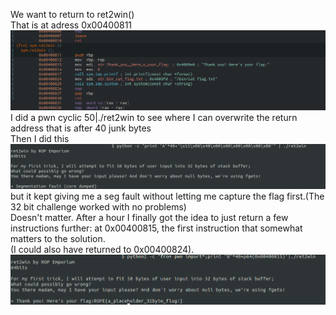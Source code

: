 We want to return to ret2win()  
That is at adress 0x00400811  
![Image](https://raw.githubusercontent.com/nomesc/RE-Challenges/master/ROP_Emporium/ret2win/r2.png)  
I did a pwn cyclic 50|./ret2win to see where I can overwrite the return address that is after 40 junk bytes  
Then I did this  
![Image](https://raw.githubusercontent.com/nomesc/RE-Challenges/master/ROP_Emporium/ret2win/firsttry.png)  
but it kept giving me a seg fault without letting me capture the flag first.(The 32 bit challenge worked with no problems)  
Doesn't matter. After a hour I finally got the idea to just return a few instructions further: at 0x00400815, the first instruction that somewhat matters to the solution.  
(I could also have returned to 0x00400824).  
![Image of solution](https://raw.githubusercontent.com/nomesc/RE-Challenges/master/ROP_Emporium/ret2win/mysolution.png)
